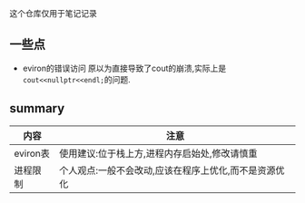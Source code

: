 这个仓库仅用于笔记记录


## 一些点

* eviron的错误访问
  原以为直接导致了cout的崩溃,实际上是```cout<<nullptr<<endl;```的问题.


## summary
|内容|注意|
|-|-|
|eviron表|使用建议:位于栈上方,进程内存启始处,修改请慎重|
|进程限制|个人观点:一般不会改动,应该在程序上优化,而不是资源优化|
